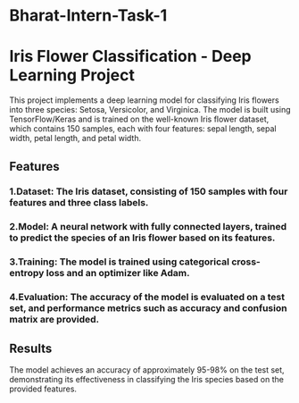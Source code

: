 # Bharat-Intern-Task-1
# Iris Flower Classification - Deep Learning Project
This project implements a deep learning model for classifying Iris flowers into three species: Setosa, Versicolor, and Virginica. The model is built using TensorFlow/Keras and is trained on the well-known Iris flower dataset, which contains 150 samples, each with four features: sepal length, sepal width, petal length, and petal width.

## Features
### 1.Dataset: The Iris dataset, consisting of 150 samples with four features and three class labels.
### 2.Model: A neural network with fully connected layers, trained to predict the species of an Iris flower based on its features.
### 3.Training: The model is trained using categorical cross-entropy loss and an optimizer like Adam.
### 4.Evaluation: The accuracy of the model is evaluated on a test set, and performance metrics such as accuracy and confusion matrix are provided.

## Results
The model achieves an accuracy of approximately 95-98% on the test set, demonstrating its effectiveness in classifying the Iris species based on the provided features.



